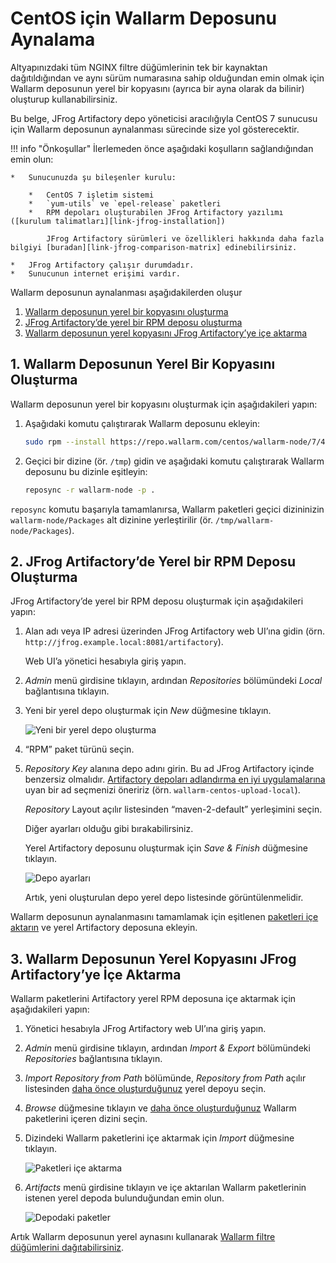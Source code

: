 [img-new-local-repo]:                   ../../../../images/integration-guides/repo-mirroring/centos/common/new-local-repo.png
[img-artifactory-repo-settings]:        ../../../../images/integration-guides/repo-mirroring/centos/common/new-local-repo-settings.png
[img-import-into-artifactory]:          ../../../../images/integration-guides/repo-mirroring/centos/common/import-repo-into-artifactory.png
[img-local-repo-ok]:                    ../../../../images/integration-guides/repo-mirroring/centos/common/local-repo-ok.png

[link-jfrog-installation]:              https://www.jfrog.com/confluence/display/RTF/Installing+on+Linux+Solaris+or+Mac+OS
[link-jfrog-comparison-matrix]:         https://www.jfrog.com/confluence/display/RTF/Artifactory+Comparison+Matrix
[link-artifactory-naming-agreement]:    https://jfrog.com/whitepaper/best-practices-structuring-naming-artifactory-repositories/

[doc-installation-from-artifactory]:    how-to-use-mirrored-repo.md

[anchor-fetch-repo]:                    #1-creating-a-local-copy-of-the-wallarm-repository
[anchor-setup-repo-artifactory]:        #2-creating-a-local-rpm-repository-in-jfrog-artifactory
[anchor-import-repo]:                   #3-importing-the-local-copy-of-the-wallarm-repository-into-jfrog-artifactory


#   CentOS için Wallarm Deposunu Aynalama

Altyapınızdaki tüm NGINX filtre düğümlerinin tek bir kaynaktan dağıtıldığından ve aynı sürüm numarasına sahip olduğundan emin olmak için Wallarm deposunun yerel bir kopyasını (ayrıca bir ayna olarak da bilinir) oluşturup kullanabilirsiniz.

Bu belge, JFrog Artifactory depo yöneticisi aracılığıyla CentOS 7 sunucusu için Wallarm deposunun aynalanması sürecinde size yol gösterecektir.


!!! info "Önkoşullar"
    İlerlemeden önce aşağıdaki koşulların sağlandığından emin olun:
    
    *   Sunucunuzda şu bileşenler kurulu:
    
        *   CentOS 7 işletim sistemi
        *   `yum-utils` ve `epel-release` paketleri
        *   RPM depoları oluşturabilen JFrog Artifactory yazılımı ([kurulum talimatları][link-jfrog-installation])
            
            JFrog Artifactory sürümleri ve özellikleri hakkında daha fazla bilgiyi [buradan][link-jfrog-comparison-matrix] edinebilirsiniz.
        
    *   JFrog Artifactory çalışır durumdadır.
    *   Sunucunun internet erişimi vardır.


Wallarm deposunun aynalanması aşağıdakilerden oluşur
1.  [Wallarm deposunun yerel bir kopyasını oluşturma][anchor-fetch-repo]
2.  [JFrog Artifactory’de yerel bir RPM deposu oluşturma][anchor-setup-repo-artifactory]
3.  [Wallarm deposunun yerel kopyasını JFrog Artifactory’ye içe aktarma][anchor-import-repo]

##  1.  Wallarm Deposunun Yerel Bir Kopyasını Oluşturma

Wallarm deposunun yerel bir kopyasını oluşturmak için aşağıdakileri yapın:
1.  Aşağıdaki komutu çalıştırarak Wallarm deposunu ekleyin:

    ```bash
    sudo rpm --install https://repo.wallarm.com/centos/wallarm-node/7/4.8/x86_64/wallarm-node-repo-4.8-0.el7.noarch.rpm
    ```

2.  Geçici bir dizine (ör. `/tmp`) gidin ve aşağıdaki komutu çalıştırarak Wallarm deposunu bu dizinle eşitleyin:

    ```bash
    reposync -r wallarm-node -p .
    ```

`reposync` komutu başarıyla tamamlanırsa, Wallarm paketleri geçici dizininizin `wallarm-node/Packages` alt dizinine yerleştirilir (ör. `/tmp/wallarm-node/Packages`). 


##  2.  JFrog Artifactory’de Yerel bir RPM Deposu Oluşturma

JFrog Artifactory’de yerel bir RPM deposu oluşturmak için aşağıdakileri yapın:
1.  Alan adı veya IP adresi üzerinden JFrog Artifactory web UI’ına gidin (örn. `http://jfrog.example.local:8081/artifactory`).

    Web UI’a yönetici hesabıyla giriş yapın.

2.  *Admin* menü girdisine tıklayın, ardından *Repositories* bölümündeki *Local* bağlantısına tıklayın.

3.  Yeni bir yerel depo oluşturmak için *New* düğmesine tıklayın.

    ![Yeni bir yerel depo oluşturma][img-new-local-repo]

4.  “RPM” paket türünü seçin.

5.  *Repository Key* alanına depo adını girin. Bu ad JFrog Artifactory içinde benzersiz olmalıdır. [Artifactory depoları adlandırma en iyi uygulamalarına][link-artifactory-naming-agreement] uyan bir ad seçmenizi öneririz (örn. `wallarm-centos-upload-local`).

    *Repository* Layout açılır listesinden “maven-2-default” yerleşimini seçin.
    
    Diğer ayarları olduğu gibi bırakabilirsiniz.

    Yerel Artifactory deposunu oluşturmak için *Save & Finish* düğmesine tıklayın.
    
    ![Depo ayarları][img-artifactory-repo-settings]

    Artık, yeni oluşturulan depo yerel depo listesinde görüntülenmelidir.

Wallarm deposunun aynalanmasını tamamlamak için eşitlenen [paketleri içe aktarın][anchor-fetch-repo] ve yerel Artifactory deposuna ekleyin.


##  3.  Wallarm Deposunun Yerel Kopyasını JFrog Artifactory’ye İçe Aktarma

Wallarm paketlerini Artifactory yerel RPM deposuna içe aktarmak için aşağıdakileri yapın:
1.  Yönetici hesabıyla JFrog Artifactory web UI’ına giriş yapın.

2.  *Admin* menü girdisine tıklayın, ardından *Import & Export* bölümündeki *Repositories* bağlantısına tıklayın.

3.  *Import Repository from Path* bölümünde, *Repository from Path* açılır listesinden [daha önce oluşturduğunuz][anchor-setup-repo-artifactory] yerel depoyu seçin.

4.  *Browse* düğmesine tıklayın ve [daha önce oluşturduğunuz][anchor-fetch-repo] Wallarm paketlerini içeren dizini seçin.

5.  Dizindeki Wallarm paketlerini içe aktarmak için *Import* düğmesine tıklayın.

    ![Paketleri içe aktarma][img-import-into-artifactory]
    
6.  *Artifacts* menü girdisine tıklayın ve içe aktarılan Wallarm paketlerinin istenen yerel depoda bulunduğundan emin olun.

    ![Depodaki paketler][img-local-repo-ok]
    


Artık Wallarm deposunun yerel aynasını kullanarak [Wallarm filtre düğümlerini dağıtabilirsiniz][doc-installation-from-artifactory].